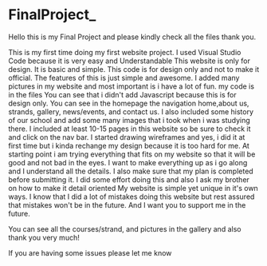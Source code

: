 # FinalProject_
Hello this is my Final Project and please kindly check all the files thank you.

This is my first time doing my first website project. I used Visual Studio Code because it is very easy and Understandable
This website is only for design. It is basic and simple.
This code is for design only and not to make it official.
The features of this is just simple and awesome. I added many pictures in my website and most important is i have a lot of fun.
my code is in the files
You can see that i didn't add Javascript because this is for design only.
You can see in the homepage the navigation home,about us, strands, gallery, news/events, and contact us.
I also included some history of our school and add some many images that i took when i was studying there.
I included at least 10-15 pages in this website so be sure to check it and click on the nav bar.
I started drawing wireframes and yes, i did it at first time but i kinda rechange my design because it is too hard for me.
At starting point i am trying everything that fits on my website so that it will be good and not bad in the eyes.
I want to make everything up as i go along and I understand all the details. I also make sure that my plan is completed before submitting it. 
I did some effort doing this and also I ask my brother on how to make it detail oriented
My website is simple yet unique in it's own ways. I know that I did a lot of mistakes doing this website but rest assured that mistakes won't be in the future. And I want you to support me in the future.

You can see all the courses/strand, and pictures in the gallery and also thank you very much!


If you are having some issues please let me know

